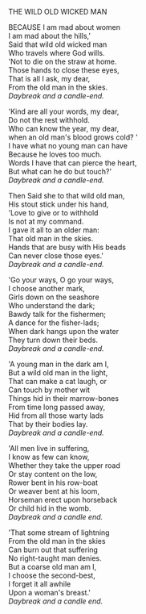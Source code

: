 THE WILD OLD WICKED MAN  
  
BECAUSE I am mad about women  
I am mad about the hills,'  
Said that wild old wicked man  
Who travels where God wills.  
'Not to die on the straw at home.  
Those hands to close these eyes,  
That is all I ask, my dear,  
From the old man in the skies.  
*Daybreak and a candle-end.*  
  
'Kind are all your words, my dear,  
Do not the rest withhold.  
Who can know the year, my dear,  
when an old man's blood grows cold? '  
I have what no young man can have  
Because he loves too much.  
Words I have that can pierce the heart,  
But what can he do but touch?'  
*Daybreak and a candle-end.*  
  
Then Said she to that wild old man,  
His stout stick under his hand,  
'Love to give or to withhold  
Is not at my command.  
I gave it all to an older man:  
That old man in the skies.  
Hands that are busy with His beads  
Can never close those eyes.'  
*Daybreak and a candle-end.*  
  
'Go your ways, O go your ways,  
I choose another mark,  
Girls down on the seashore  
Who understand the dark;  
Bawdy talk for the fishermen;  
A dance for the fisher-lads;  
When dark hangs upon the water  
They turn down their beds.  
*Daybreak and a candle-end.*  
  
'A young man in the dark am I,  
But a wild old man in the light,  
That can make a cat laugh, or  
Can touch by mother wit  
Things hid in their marrow-bones  
From time long passed away,  
Hid from all those warty lads  
That by their bodies lay.  
*Daybreak and a candle-end.*  
  
'All men live in suffering,  
I know as few can know,  
Whether they take the upper road  
Or stay content on the low,  
Rower bent in his row-boat  
Or weaver bent at his loom,  
Horseman erect upon horseback  
Or child hid in the womb.  
*Daybreak and a candle end.*  
  
'That some stream of lightning  
From the old man in the skies  
Can burn out that suffering  
No right-taught man denies.  
But a coarse old man am I,  
I choose the second-best,  
I forget it all awhile  
Upon a woman's breast.'  
*Daybreak and a candle end.*  
